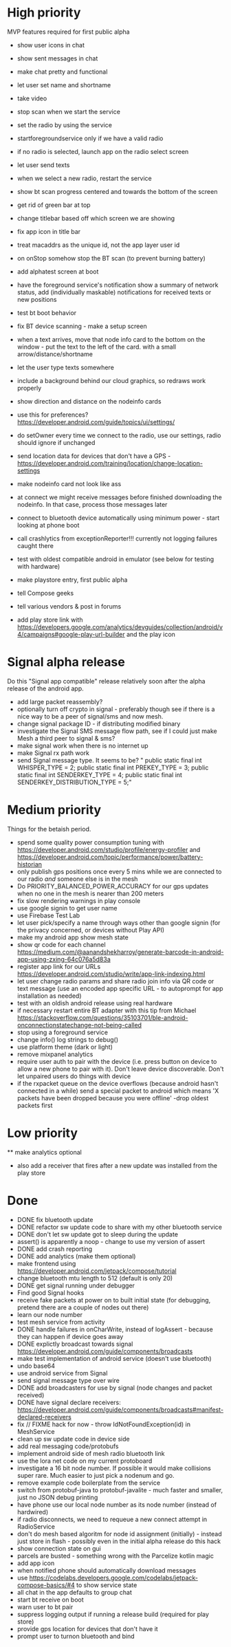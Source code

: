 # High priority
MVP features required for first public alpha 

* show user icons in chat
* show sent messages in chat
* make chat pretty and functional
* let user set name and shortname
* take video

* stop scan when we start the service
* set the radio by using the service
* startforegroundservice only if we have a valid radio
* if no radio is selected, launch app on the radio select screen
* let user send texts
* when we select a new radio, restart the service
* show bt scan progress centered and towards the bottom of the screen
* get rid of green bar at top
* change titlebar based off which screen we are showing
* fix app icon in title bar
* treat macaddrs as the unique id, not the app layer user id
* on onStop somehow stop the BT scan (to prevent burning battery)
* add alphatest screen at boot
* have the foreground service's notification show a summary of network status, add (individually maskable) notifications for received texts or new positions
* test bt boot behavior
* fix BT device scanning - make a setup screen
* when a text arrives, move that node info card to the bottom on the window - put the text to the left of the card.  with a small arrow/distance/shortname
* let the user type texts somewhere
* include a background behind our cloud graphics, so redraws work properly
* show direction and distance on the nodeinfo cards
* use this for preferences? https://developer.android.com/guide/topics/ui/settings/
* do setOwner every time we connect to the radio, use our settings, radio should ignore if unchanged
* send location data for devices that don't have a GPS - https://developer.android.com/training/location/change-location-settings
* make nodeinfo card not look like ass
* at connect we might receive messages before finished downloading the nodeinfo.  In that case, process those messages later
* connect to bluetooth device automatically using minimum power - start looking at phone boot
* call crashlytics from exceptionReporter!!!  currently not logging failures caught there
* test with oldest compatible android in emulator (see below for testing with hardware)
* make playstore entry, first public alpha
* tell Compose geeks 
* tell various vendors & post in forums
* add play store link with https://developers.google.com/analytics/devguides/collection/android/v4/campaigns#google-play-url-builder and the play icon

# Signal alpha release
Do this "Signal app compatible" release relatively soon after the alpha release of the android app.

* add large packet reassembly?
* optionally turn off crypto in signal - preferably though see if there is a nice way to be a peer of signal/sms and now mesh.
* change signal package ID - if distributing modified binary
* investigate the Signal SMS message flow path, see if I could just make Mesh a third peer to signal & sms?
* make signal work when there is no internet up
* make Signal rx path work
* send Signal message type.  It seems to be? "  public static final int WHISPER_TYPE                = 2;
  public static final int PREKEY_TYPE                 = 3;
  public static final int SENDERKEY_TYPE              = 4;
  public static final int SENDERKEY_DISTRIBUTION_TYPE = 5;"
  
# Medium priority
Things for the betaish period.

* spend some quality power consumption tuning with https://developer.android.com/studio/profile/energy-profiler and https://developer.android.com/topic/performance/power/battery-historian
* only publish gps positions once every 5 mins while we are connected to our radio _and_ someone else is in the mesh
* Do PRIORITY_BALANCED_POWER_ACCURACY for our gps updates when no one in the mesh is nearer than 200 meters
* fix slow rendering warnings in play console
* use google signin to get user name 
* use Firebase Test Lab
* let user pick/specify a name through ways other than google signin (for the privacy concerned, or devices without Play API)
* make my android app show mesh state
* show qr code for each channel https://medium.com/@aanandshekharroy/generate-barcode-in-android-app-using-zxing-64c076a5d83a
* register app link for our URLs https://developer.android.com/studio/write/app-link-indexing.html
* let user change radio params and share radio join info via QR code or text message (use an encoded app specific URL - to autoprompt for app installation as needed)
* test with an oldish android release using real hardware
* if necessary restart entire BT adapter with this tip from Michael https://stackoverflow.com/questions/35103701/ble-android-onconnectionstatechange-not-being-called
* stop using a foreground service
* change info() log strings to debug()
* use platform theme (dark or light)
* remove mixpanel analytics
* require user auth to pair with the device (i.e. press button on device to allow a new phone to pair with it).
Don't leave device discoverable.  Don't let unpaired users do things with device
* if the rxpacket queue on the device overflows (because android hasn't connected in a while) send a special packet to android which means 'X packets have been dropped because you were offline' -drop oldest packets first

# Low priority

** make analytics optional
* also add a receiver that fires after a new update was installed from the play store

# Done

* DONE fix bluetooth update
* DONE refactor sw update code to share with my other bluetooth service
* DONE don't let sw update got to sleep during the update
* assert() is apparently a noop - change to use my version of assert
* DONE add crash reporting
* DONE add analytics (make them optional)
* make frontend using https://developer.android.com/jetpack/compose/tutorial
* change bluetooth mtu length to 512 (default is only 20)
* DONE get signal running under debugger
* Find good Signal hooks
* receive fake packets at power on to built initial state (for debugging, pretend there are a couple of nodes out there)
* learn our node number
* test mesh service from activity
* DONE handle failures in onCharWrite, instead of logAssert - because they can happen if device goes away
* DONE explictly broadcast towards signal https://developer.android.com/guide/components/broadcasts
* make test implementation of android service (doesn't use bluetooth)
* undo base64
* use android service from Signal
* send signal message type over wire
* DONE add broadcasters for use by signal (node changes and packet received)
* DONE have signal declare receivers: https://developer.android.com/guide/components/broadcasts#manifest-declared-receivers
* fix // FIXME hack for now -  throw IdNotFoundException(id) in MeshService
* clean up sw update code in device side
* add real messaging code/protobufs
* implement android side of mesh radio bluetooth link
* use the lora net code on my current protoboard
* investigate a 16 bit node number.  If possible it would make collisions super rare.  Much easier to just pick a nodenum and go.
* remove example code boilerplate from the service
* switch from protobuf-java to protobuf-javalite - much faster and smaller, just no JSON debug printing
* have phone use our local node number as its node number (instead of hardwired)
* if radio disconnects, we need to requeue a new connect attempt in RadioService
* don't do mesh based algoritm for node id assignment (initially) - instead just store in flash - possibly even in the initial alpha release do this hack
* show connection state on gui
* parcels are busted - something wrong with the Parcelize kotlin magic
* add app icon
* when notified phone should automatically download messages
* use https://codelabs.developers.google.com/codelabs/jetpack-compose-basics/#4 to show service state
* all chat in the app defaults to group chat
* start bt receive on boot
* warn user to bt pair
* suppress logging output if running a release build (required for play store)
* provide gps location for devices that don't have it
* prompt user to turnon bluetooth and bind